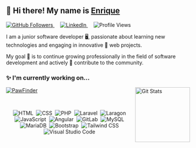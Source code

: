 ## 👋 Hi there! My name is [Enrique](https://github.com/enrtorgil)

<p>
  <a href="https://github.com/enrtorgil">
    <img alt="GitHub Followers" src="https://img.shields.io/github/followers/enrtorgil?style=for-the-badge&logo=github&color=181717">
  </a>&nbsp;&nbsp;&nbsp;
  <a href="https://www.linkedin.com/in/enriquetorrellagil">
    <img alt="LinkedIn" src="https://img.shields.io/static/v1?label=LinkedIn&message=enriquetorrellagil&style=for-the-badge&logo=linkedin&color=0077B5">
  </a>&nbsp;&nbsp;&nbsp;
  <img src="https://komarev.com/ghpvc/?username=enrtorgil&color=006bed" alt="Profile Views">
</p>

<p>I am a junior software developer 🖥, passionate about learning new technologies and engaging in innovative 🌟 web projects.</p> 
<p>My goal 🎯 is to continue growing professionally in the field of software development and actively 🚀 contribute to the community.</p>

### ✨ I'm currently working on...

<p>
  <a href="https://github.com/enrtorgil"><img alt="Git Stats" src="http://github-readme-stats-bezhansalleh.vercel.app/api?username=enrtorgil&show_icons=true&count_private=true" align="right" height="150" /></a>

  [![PawFinder](https://github-readme-stats-bezhansalleh.vercel.app/api/pin/?username=enrtorgil&repo=pawFinder&cache_bust=1)](https://github.com/enrtorgil/pawFinder)
</p>

<p></p>&nbsp;&nbsp;&nbsp;

<div>
  <p align="center">
    <img src="https://img.shields.io/badge/HTML-E34F26?style=for-the-badge&logo=html5&logoColor=white" alt="HTML">&nbsp;
    <img src="https://img.shields.io/badge/CSS-1572B6?style=for-the-badge&logo=css3&logoColor=white" alt="CSS">&nbsp;
    <img src="https://img.shields.io/badge/PHP-777BB4?style=for-the-badge&logo=php&logoColor=white" alt="PHP">&nbsp;
    <img src="https://img.shields.io/badge/Laravel-F55247?style=for-the-badge&logo=laravel&logoColor=white" alt="Laravel">&nbsp;
    <img src="https://img.shields.io/badge/Laragon-0E83CD?style=for-the-badge&logo=laragon&logoColor=white" alt="Laragon">&nbsp;
    <img src="https://img.shields.io/badge/JavaScript-F7DF1E?style=for-the-badge&logo=javascript&logoColor=black" alt="JavaScript">&nbsp;
    <img src="https://img.shields.io/badge/Angular-DD0031?style=for-the-badge&logo=angular&logoColor=white" alt="Angular">&nbsp;
    <img src="https://img.shields.io/badge/GitLab-FC6D26?style=for-the-badge&logo=gitlab&logoColor=white" alt="GitLab">&nbsp;
    <img src="https://img.shields.io/badge/MySQL-4479A1?style=for-the-badge&logo=mysql&logoColor=white" alt="MySQL">&nbsp;
    <img src="https://img.shields.io/badge/MariaDB-003545?style=for-the-badge&logo=mariadb&logoColor=white" alt="MariaDB">&nbsp;
    <img src="https://img.shields.io/badge/Bootstrap-563D7C?style=for-the-badge&logo=bootstrap&logoColor=white" alt="Bootstrap">&nbsp;
    <img src="https://img.shields.io/badge/TailwindCSS-38B2AC?style=for-the-badge&logo=tailwind-css&logoColor=white" alt="Tailwind CSS">&nbsp;
    <img src="https://img.shields.io/badge/VSCode-007ACC?style=for-the-badge&logo=visual-studio-code&logoColor=white" alt="Visual Studio Code">&nbsp;
  </p>
</div>
